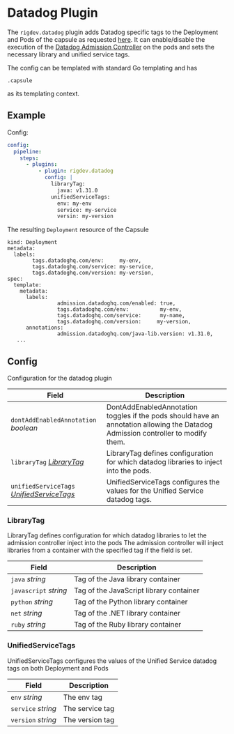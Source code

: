 # Datadog Plugin

The `rigdev.datadog` plugin adds Datadog specific tags to the Deployment and Pods of the capsule as requested [here](https://docs.datadoghq.com/tracing/trace_collection/library_injection_local/?tab=kubernetes). It can enable/disable the execution of the [Datadog Admission Controller](https://docs.datadoghq.com/containers/cluster_agent/admission_controller/?tab=operator) on the pods and sets the necessary library and unified service tags.

The config can be templated with standard Go templating and has

```
.capsule
```

as its templating context.

## Example

Config:

```yaml title="Helm values - Operator"
config:
  pipeline:
    steps:
      - plugins:
          - plugin: rigdev.datadog
            config: |
              libraryTag:
                java: v1.31.0
              unifiedServiceTags:
                env: my-env
                service: my-service
                versin: my-version
```

The resulting `Deployment` resource of the Capsule

```
kind: Deployment
metadata:
  labels:
		tags.datadoghq.com/env:     my-env,
		tags.datadoghq.com/service: my-service,
		tags.datadoghq.com/version: my-version,
spec:
  template:
    metadata:
      labels:
				admission.datadoghq.com/enabled: true,
				tags.datadoghq.com/env:          my-env,
				tags.datadoghq.com/service:      my-name,
				tags.datadoghq.com/version:     my-version,
      annotations:
				admission.datadoghq.com/java-lib.version: v1.31.0,
   ...
```

## Config



Configuration for the datadog plugin

| Field | Description |
| --- | --- |
| `dontAddEnabledAnnotation` _boolean_ | DontAddEnabledAnnotation toggles if the pods should have an annotation allowing the Datadog Admission controller to modify them. |
| `libraryTag` _[LibraryTag](#librarytag)_ | LibraryTag defines configuration for which datadog libraries to inject into the pods. |
| `unifiedServiceTags` _[UnifiedServiceTags](#unifiedservicetags)_ | UnifiedServiceTags configures the values for the Unified Service datadog tags. |



### LibraryTag

LibraryTag defines configuration for which datadog libraries to let the admission controller inject into the pods The admission controller will inject libraries from a container with the specified tag if the field is set.

| Field | Description |
| --- | --- |
| `java` _string_ | Tag of the Java library container |
| `javascript` _string_ | Tag of the JavaScript library container |
| `python` _string_ | Tag of the Python library container |
| `net` _string_ | Tag of the .NET library container |
| `ruby` _string_ | Tag of the Ruby library container |





### UnifiedServiceTags

UnifiedServiceTags configures the values of the Unified Service datadog tags on both Deployment and Pods

| Field | Description |
| --- | --- |
| `env` _string_ | The env tag |
| `service` _string_ | The service tag |
| `version` _string_ | The version tag |

